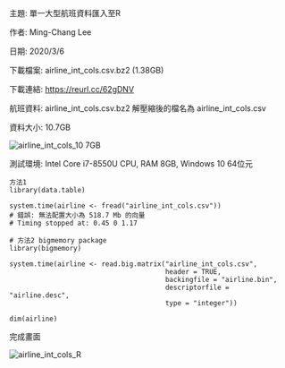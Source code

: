 主題: 單一大型航班資料匯入至R

作者: Ming-Chang Lee

日期: 2020/3/6

下載檔案: airline_int_cols.csv.bz2 (1.38GB)

下載連結: https://reurl.cc/62gDNV

航班資料: airline_int_cols.csv.bz2 解壓縮後的檔名為 airline_int_cols.csv

資料大小: 10.7GB

![airline_int_cols_10 7GB](https://user-images.githubusercontent.com/36437869/76048218-277b0080-5fa0-11ea-839e-59f712fbaafb.png)

測試環境: Intel Core i7-8550U CPU, RAM 8GB, Windows 10 64位元

```{r  eval=FALSE}
方法1
library(data.table)

system.time(airline <- fread("airline_int_cols.csv"))
# 錯誤: 無法配置大小為 518.7 Mb 的向量
# Timing stopped at: 0.45 0 1.17

# 方法2 bigmemory package
library(bigmemory)

system.time(airline <- read.big.matrix("airline_int_cols.csv", 
                                       header = TRUE,
                                       backingfile = "airline.bin",
                                       descriptorfile = "airline.desc",
                                       type = "integer"))

dim(airline)
```

完成畫面

![airline_int_cols_R](https://user-images.githubusercontent.com/36437869/76055387-729c1000-5fae-11ea-83f1-ffa72f559742.png)       
